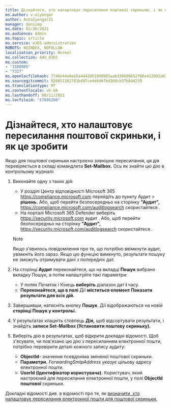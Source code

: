 ```yaml
---
title: Дізнайтеся, хто налаштовує пересилання поштової скриньки, і як це зробити
ms.author: v-aiyengar
author: AshaIyengar21
manager: dansimp
ms.date: 02/26/2021
ms.audience: Admin
ms.topic: article
ms.service: o365-administration
ROBOTS: NOINDEX, NOFOLLOW
localization_priority: Normal
ms.collection: Adm_O365
ms.custom:
- "3100005"
- "7327"
ms.openlocfilehash: 7746e44a0ee5a4442051900985aab339b09652f08e412b02a02429c93cc7c107
ms.sourcegitcommit: 920051182781bd97ce4d4d6fbd268cb37b84d239
ms.translationtype: MT
ms.contentlocale: uk-UA
ms.lasthandoff: 08/11/2021
ms.locfileid: "57895200"
---
```

# <a name="find-out-who-set-up-forwarding-on-a-mailbox-and-how"></a>Дізнайтеся, хто налаштовує пересилання поштової скриньки, і як це зробити

Якщо для поштової скриньки настроєно зовнішнє пересилання, ця дія перевіряється в складі командлета **Set-Mailbox.** Ось як знайти цю дію в контрольому журналі:

1. Виконайте одну з таких дій:
   - У розділі Центр відповідності Microsoft 365 <https://compliance.microsoft.com> перейдіть до пункту Аудит  \> **рішень.** Або, щоб перейти безпосередньо на сторінку **"Аудит",** <https://compliance.microsoft.com/auditlogsearch> скористайтеся .
   - На порталі Microsoft 365 Defender виберіть <https://security.microsoft.com> аудит . Або, щоб перейти безпосередньо на сторінку **"Аудит",** <https://security.microsoft.com/auditlogsearch> скористайтеся .

   > [!NOTE]
   > Якщо з'явилось повідомлення про те, що потрібно ввімкнути аудит, увімкніть його зараз. Якщо цю функцію вимкнуто, результати пошуку не зможуть отримувати дані з попередніх дат.

2. На сторінці **Аудит** переконайтеся, що на вкладці **Пошук** вибрано вкладку Пошук, а потім налаштуйте такі параметри:
   - У полях Початок і Кінець **виберіть** діапазон дат **і** часу.
   - **Переконайтеся, що в полі** Дії **міститься елемент Показати результати для всіх дій.**

3. Завершивши, натисніть кнопку **Пошук**. Дії відображаються на новій **сторінці Пошук у контрольі.**

4. У результатах клацніть стовпець **Дія,** щоб відсортувати результати, і знайдіть **записи Set-Mailbox (Установити поштову скриньку).**

5. Виберіть дію в результатах, щоб відкрити докладні відомості. Щоб з'ясувати, чи пов'язано цю дію з пересиланням електронної пошти, потрібно перевірити деталі кожного запису аудиту:
   - **ObjectId**– значення псевдоніма зміненої поштової скриньки.
   - **Параметри.** _ForwardingSmtpAddress указує_ цільову адресу електронної пошти.
   - **UserId (Ідентифікатор користувача).** Користувач, який настроєний для пересилання електронної пошти, у полі **ObjectId поштової** скриньки.

Докладні відомості див. в відомості про те, як [визначити, хто налаштовує пересилання електронної пошти для поштової скриньки.](https://docs.microsoft.com/microsoft-365/compliance/auditing-troubleshooting-scenarios#determine-who-set-up-email-forwarding-for-a-mailbox)
